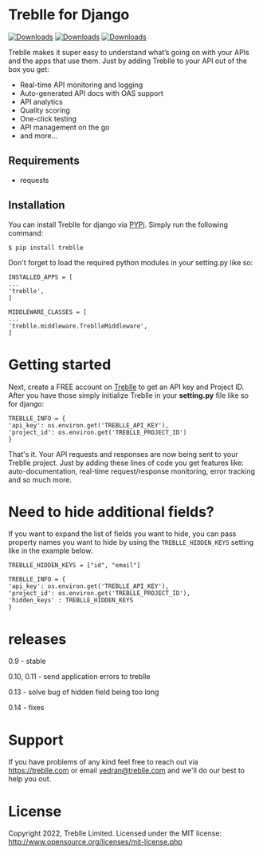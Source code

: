 # Treblle for Django

[![Downloads](https://pepy.tech/badge/treblle)](https://pepy.tech/project/treblle)
[![Downloads](https://pepy.tech/badge/treblle/month)](https://pepy.tech/project/treblle)
[![Downloads](https://pepy.tech/badge/treblle/week)](https://pepy.tech/project/treblle)

Treblle makes it super easy to understand what’s going on with your APIs and the apps that use them. Just by adding Treblle to your API out of the box you get:

- Real-time API monitoring and logging
- Auto-generated API docs with OAS support
- API analytics
- Quality scoring
- One-click testing
- API management on the go
- and more...

## Requirements

- requests

## Installation

You can install Treblle for django via [PYPi](https://pypi.org/). Simply run the following command:

```shell
$ pip install treblle
```

Don't forget to load the required python modules in your setting.py like so:

```
INSTALLED_APPS = [ 
...
'treblle',
]
```

```
MIDDLEWARE_CLASSES = [
...
'treblle.middleware.TreblleMiddleware',
]
```

# Getting started

Next, create a FREE account on [Treblle](https://treblle.com) to get an API key and Project ID. After you have those simply initialize Treblle in your **setting.py** file like so for django:

```
TREBLLE_INFO = {
'api_key': os.environ.get('TREBLLE_API_KEY'),
'project_id': os.environ.get('TREBLLE_PROJECT_ID')
}
```
That's it. Your API requests and responses are now being sent to your Treblle project. Just by adding these lines of code you get features like: auto-documentation, real-time request/response monitoring, error tracking and so much more.


# Need to hide additional fields?


If you want to expand the list of fields you want to hide, you can pass property names you want to hide by using the `TREBLLE_HIDDEN_KEYS` setting like in the example below.

```
TREBLLE_HIDDEN_KEYS = ["id", "email"]
```

```
TREBLLE_INFO = {
'api_key': os.environ.get('TREBLLE_API_KEY'),
'project_id': os.environ.get('TREBLLE_PROJECT_ID'),
'hidden_keys' : TREBLLE_HIDDEN_KEYS
}
```


# releases
0.9 - stable

0.10, 0.11 - send application errors to treblle

0.13 - solve bug of hidden field being too long

0.14 - fixes

# Support

If you have problems of any kind feel free to reach out via <https://treblle.com> or email vedran@treblle.com and we'll do our best to help you out.

# License

Copyright 2022, Treblle Limited. Licensed under the MIT license:
http://www.opensource.org/licenses/mit-license.php
